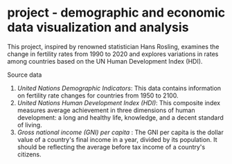 # project - demographic and economic data visualization and analysis 

This project, inspired by renowned statistician Hans Rosling, examines the change in fertility rates from 1990 to 2020 and explores variations in rates among countries based on the UN Human Development Index (HDI).

Source data

1.  *United Nations Demographic Indicators*: This data contains
    information on fertility rate changes for countries from 1950 to
    2100. 
2.  *United Nations Human Development Index (HDI)*: This composite index
    measures average achievement in three dimensions of human
    development: a long and healthy life, knowledge, and a decent
    standard of living.
3.  *Gross national income (GNI) per capita* : The GNI per capita is the
    dollar value of a country's final income in a year, divided by its
    population. It should be reflecting the average before tax income of
    a country's citizens.
